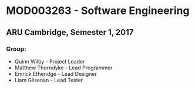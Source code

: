 # MOD003263 - Software Engineering
## ARU Cambridge, Semester 1, 2017
### Group:

* Quinn Wilby - Project Leader
* Matthew Thorndyke - Lead Programmer
* Emrick Etheridge - Lead Designer
* Liam Gilsenan - Lead Tester
